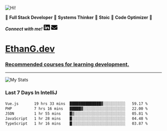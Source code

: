 <img src="https://i.giphy.com/media/3PAL5bChWnak0WJ32x/giphy.webp" alt="Hi!">

:star2: **Full Stack Developer** :star2: **Systems Thinker** :star2: **Stoic** :star2: **Code Optimizer** :star2:

***Connect with me!*** <a href="https://www.linkedin.com/in/ethan-glover/"><img src="https://raw.githubusercontent.com/eglove/eglove/eeb591600b73da426bd298d229e2fd96df019488/linkedin-brands.svg" alt="LinkedIn" width="20px" height="20px"></a> <a href="mailto:hello@ethang.email"><img src="https://raw.githubusercontent.com/eglove/eglove/47aceecf4819797d993f5facc7764cb99d0ab039/envelope-solid.svg" alt="Email" width="20px" height="20px"></a>

# [EthanG.dev](https://ethang.dev/)

### [Recommended courses for learning development.](./pages/CourseList.md)

<hr>

![My Stats](https://github-readme-stats.vercel.app/api?username=eglove&show_icons=true&theme=default&count_private=true)

### Last 7 Days In IntelliJ
<!--START_SECTION:waka-->
```text
Vue.js       19 hrs 33 mins  ██████████████▓░░░░░░░░░░   59.17 % 
PHP          7 hrs 16 mins   █████▓░░░░░░░░░░░░░░░░░░░   22.00 % 
JSON         1 hr 55 mins    █▒░░░░░░░░░░░░░░░░░░░░░░░   05.81 % 
JavaScript   1 hr 28 mins    █░░░░░░░░░░░░░░░░░░░░░░░░   04.48 % 
TypeScript   1 hr 16 mins    █░░░░░░░░░░░░░░░░░░░░░░░░   03.87 % 
```
<!--END_SECTION:waka-->
